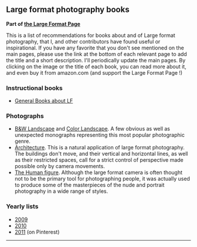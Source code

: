 Large format photography books
------------------------------

**Part of [the Large Format Page](..)**

This is a list of recommendations for books about and of Large format
photography, that I, and other contributors have found useful or
inspirational. If you have any favorite that you don't see mentioned on
the main pages, please use the link at the bottom of each relevant page
to add the title and a short description. I'll periodically update the
main pages. By clicking on the image or the title of each book, you can
read more about it, and even buy it from amazon.com (and support the
Large Format Page !)

### Instructional books

-   [General Books about LF](general.html)

### Photographs

-   [B&W Landscape](landscape-bw.html) and [Color
    Landscape](landscape-color.html). A few obvious as well as
    unexpected monographs representing this most popular photographic
    genre.
-   [Architecture](architecture.html). This is a natural application of
    large format photography. The buildings don't move, and their
    vertical and horizontal lines, as well as their restricted spaces,
    call for a strict control of perspective made possible only by
    camera movements.
-   [The Human figure](human.html). Although the large format camera is
    often thought not to be the primary tool for photographing people,
    it was actually used to produce some of the masterpieces of the nude
    and portrait photography in a wide range of styles.

### Yearly lists

-   [2009](2009)
-   [2010](2010)
-   [2011](http://pinterest.com/qtluong/photo-books-large-format-2011/)
    (on Pinterest)

------------------------------------------------------------------------
